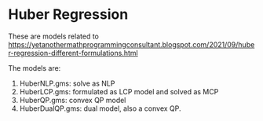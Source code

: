 # Huber Regression

These are models related to 
https://yetanothermathprogrammingconsultant.blogspot.com/2021/09/huber-regression-different-formulations.html

The models are:

  1. HuberNLP.gms: solve as NLP
  2. HuberLCP.gms: formulated as LCP model and solved as MCP
  3. HuberQP.gms: convex QP model
  4. HuberDualQP.gms: dual model, also a convex QP.

